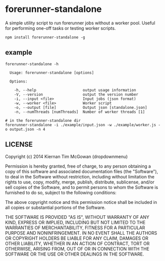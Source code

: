 forerunner-standalone
===

A simple utility script to run forerunner jobs without a worker pool. Useful for performing one-off tasks or testing worker scripts.

```
npm install forerunner-standalone -g
```

example
---

```
forerunner-standalone -h

  Usage: forerunner-standalone [options]

  Options:

    -h, --help                     output usage information
    -V, --version                  output the version number
    -i, --input <file>             Input jobs (json format)
    -w, --worker <file>            Worker script
    -o, --output [file]            Output json [standalone.json]
    -n, --numThreads [numThreads]  Number of worker threads [1]

# in the forerunner-standalone dir
forerunner-standalone -i ./example/input.json -w ./example/worker.js -o output.json -n 4
```


LICENSE
---

<MIT>

Copyright (c) 2014 Kiernan Tim McGowan (dropdownmenu)

Permission is hereby granted, free of charge, to any person obtaining a copy of this software and associated documentation files (the "Software"), to deal in the Software without restriction, including without limitation the rights to use, copy, modify, merge, publish, distribute, sublicense, and/or sell copies of the Software, and to permit persons to whom the Software is furnished to do so, subject to the following conditions:

The above copyright notice and this permission notice shall be included in all copies or substantial portions of the Software.

THE SOFTWARE IS PROVIDED "AS IS", WITHOUT WARRANTY OF ANY KIND, EXPRESS OR IMPLIED, INCLUDING BUT NOT LIMITED TO THE WARRANTIES OF MERCHANTABILITY, FITNESS FOR A PARTICULAR PURPOSE AND NONINFRINGEMENT. IN NO EVENT SHALL THE AUTHORS OR COPYRIGHT HOLDERS BE LIABLE FOR ANY CLAIM, DAMAGES OR OTHER LIABILITY, WHETHER IN AN ACTION OF CONTRACT, TORT OR OTHERWISE, ARISING FROM, OUT OF OR IN CONNECTION WITH THE SOFTWARE OR THE USE OR OTHER DEALINGS IN THE SOFTWARE.

